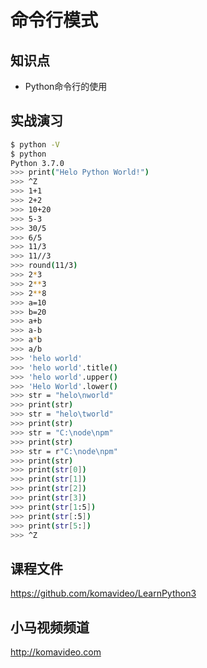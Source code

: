 命令行模式
==========

## 知识点

* Python命令行的使用

## 实战演习

~~~bash
$ python -V
$ python
Python 3.7.0
>>> print("Helo Python World!")
>>> ^Z
>>> 1+1
>>> 2+2
>>> 10+20
>>> 5-3
>>> 30/5
>>> 6/5
>>> 11/3
>>> 11//3
>>> round(11/3)
>>> 2*3
>>> 2**3
>>> 2**8
>>> a=10
>>> b=20
>>> a+b
>>> a-b
>>> a*b
>>> a/b
>>> 'helo world'
>>> 'helo world'.title()
>>> 'helo world'.upper()
>>> 'Helo World'.lower()
>>> str = "helo\nworld"
>>> print(str)
>>> str = "helo\tworld"
>>> print(str)
>>> str = "C:\node\npm"
>>> print(str)
>>> str = r"C:\node\npm"
>>> print(str)
>>> print(str[0])
>>> print(str[1])
>>> print(str[2])
>>> print(str[3])
>>> print(str[1:5])
>>> print(str[:5])
>>> print(str[5:])
>>> ^Z
~~~

## 课程文件

https://github.com/komavideo/LearnPython3

## 小马视频频道

http://komavideo.com
